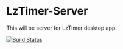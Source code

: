 # LzTimer-Server
This will be server for LzTimer desktop app.

[![Build Status](https://travis-ci.org/kkot/LzTimerServer.svg?branch=master)](https://travis-ci.org/kkot/LzTimerServer)

